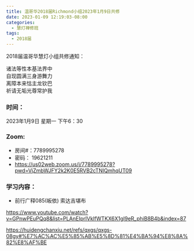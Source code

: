 ```yaml
---
title: 温哥华2018届Richmond小组2023年1月9日共修
date: 2023-01-09 12:19:03-08:00
categories:
  - 慧灯禅修班
tags:
  - 2018届
---
```

2018届温哥华慧灯小组共修通知：

诸法等性本基法界中\
自现圆满三身游舞力\
离障本来怙主龙钦巴\
祈请无垢光尊常护我

### 时间：

2023年1月9日 星期一 下午6：30

### Zoom:

* 房间#：7789995278
* 密码： 19621211
* <https://us02web.zoom.us/j/7789995278?pwd=VjZmbWJFY2k2K0E5RVB2cTNIQmhqUT09>

### 学习内容：

* 前行广释085(皈依) 索达吉堪布

<https://www.youtube.com/watch?v=GPnwPEuPQq8&list=PLAnEIprIVklfWTKX6X1gI9eR_phiB8B4b&index=87>

<https://huidengchanxiu.net/refs/qxgs/qxgs-08gy#%E7%AC%AC%E5%85%AB%E5%8D%81%E4%BA%94%E8%8A%82%E8%AF%BE>